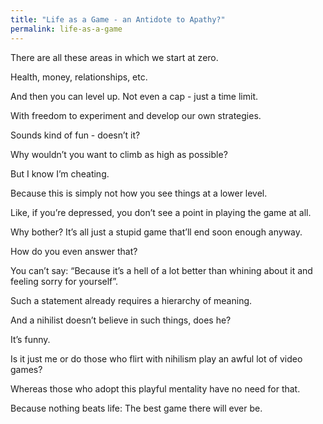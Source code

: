 ```yaml
---
title: "Life as a Game - an Antidote to Apathy?"
permalink: life-as-a-game
---
```


There are all these areas in which we start at zero.

Health, money, relationships, etc.

And then you can level up. Not even a cap - just a time limit.

With freedom to experiment and develop our own strategies.

Sounds kind of fun - doesn’t it?

Why wouldn’t you want to climb as high as possible?

But I know I’m cheating.

Because this is simply not how you see things at a lower level.

Like, if you’re depressed, you don’t see a point in playing the game at all.

Why bother? It’s all just a stupid game that’ll end soon enough anyway.

How do you even answer that?

You can’t say: “Because it’s a hell of a lot better than whining about it and feeling sorry for yourself”.

Such a statement already requires a hierarchy of meaning.

And a nihilist doesn’t believe in such things, does he?

It’s funny.

Is it just me or do those who flirt with nihilism play an awful lot of video games?

Whereas those who adopt this playful mentality have no need for that.

Because nothing beats life: The best game there will ever be.
